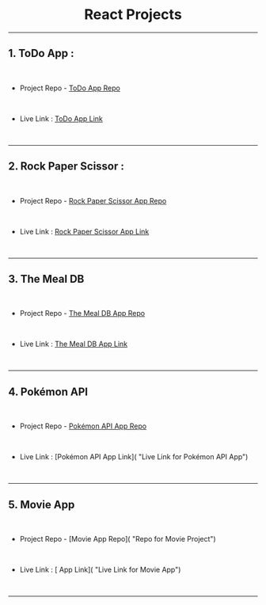<h1 align = "center">React Projects</h1>
<hr>

## 1. ToDo App :
<br>

- Project Repo - [ToDo App Repo](https://github.com/MadhavSahi/FullStack-JavaScript-2022-23/tree/main/React_Projects/react-todo "Repo for ToDo Project")
<br>

- Live Link : [ToDo App Link](https://react-todo-madhavsahi.netlify.app/ "Live Link for ToDo App")

<br>
<hr>

## 2. Rock Paper Scissor :
<br>

- Project Repo - [Rock Paper Scissor App Repo](https://github.com/MadhavSahi/FullStack-JavaScript-2022-23/tree/main/React_Projects/react-rock_paper_scissor "Repo for Rock Paper Scissor Project")
<br>

- Live Link : [Rock Paper Scissor App Link](https://react-rock-paper-scissor-madhavsahi.netlify.app/ "Live Link for Rock Paper Scissor App")

<br>
<hr>

## 3. The Meal DB
<br>

- Project Repo - [The Meal DB App Repo](https://github.com/MadhavSahi/FullStack-JavaScript-2022-23/tree/main/React_Projects/react-meal_db "Repo for The Meal DB Project")
<br>

- Live Link : [The Meal DB App Link](https://react-mealdb-madhavsahi.netlify.app/ "Live Link for The Meal DB App")

<br>
<hr>

## 4. Pokémon API
<br>

- Project Repo - [Pokémon API App Repo](https://github.com/MadhavSahi/FullStack-JavaScript-2022-23/tree/main/React_Projects/react-pokemon_api "Repo for Pokémon API Project")
<br>

- Live Link : [Pokémon API App Link]( "Live Link for Pokémon API App")

<br>
<hr>

## 5. Movie App
<br>

- Project Repo - [Movie App Repo]( "Repo for Movie Project")
<br>

- Live Link : [ App Link]( "Live Link for Movie App")

<br>
<hr>

<!-- ## 6. 
<br>

- Project Repo - [ App Repo]( "Repo for  Project")
<br>

- Live Link : [ App Link]( "Live Link for ")

<br>
<hr>
